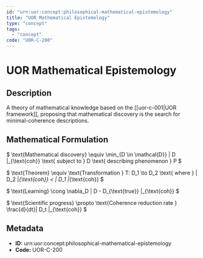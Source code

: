 ```yaml
---
id: "urn:uor:concept:philosophical-mathematical-epistemology"
title: "UOR Mathematical Epistemology"
type: "concept"
tags:
  - "concept"
code: "UOR-C-200"
---
```


# UOR Mathematical Epistemology

## Description

A theory of mathematical knowledge based on the [[uor-c-001|UOR framework]], proposing that mathematical discovery is the search for minimal-coherence descriptions.

## Mathematical Formulation

$
\text{Mathematical discovery} \equiv \min_{D \in \mathcal{D}} \| D \|_{\text{coh}} \text{ subject to } D \text{ describing phenomenon } P
$

$
\text{Theorem} \equiv \text{Transformation } T: D_1 \to D_2 \text{ where } \| D_2 \|_{\text{coh}} < \| D_1 \|_{\text{coh}}
$

$
\text{Learning} \cong \nabla_D \| D - D_{\text{true}} \|_{\text{coh}}
$

$
\text{Scientific progress} \propto \text{Coherence reduction rate } \frac{d}{dt}\| D_t \|_{\text{coh}}
$

## Metadata

- **ID:** urn:uor:concept:philosophical-mathematical-epistemology
- **Code:** UOR-C-200
